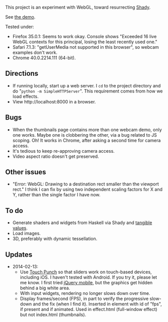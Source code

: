 This project is an experiment with WebGL, toward resurrecting [Shady](https://github.com/conal/shady-gen).

See [the demo](http://conal.github.io/webgl-experiment-1/).

Tested under:

*   Firefox 35.0.1:
    Seems to work okay.
    Console shows "Exceeded 16 live WebGL contexts for this principal, losing the least recently used one."
*   Safari 7.1.3:
    "getUserMedia not supported in this browser", so webcam examples don't work.
*   Chrome 40.0.2214.111 (64-bit).

## Directions

*   If running locally, start up a web server.
    I `cd` to the project directory and do "`python -m SimpleHTTPServer`".
    This requirement comes from how we load effects.
*   View http://localhost:8000 in a browser.

## Bugs

*   When the thumbnails page contains more than one webcam demo, only one works.
    Maybe one is clobbering the other, via a bug related to JS scoping.
    Oh! It works in Chrome, after asking a second time for camera access.
*   It's tedious to keep re-approving camera access.
*   Video aspect ratio doesn't get preserved.

## Other issues

*   "Error: WebGL: Drawing to a destination rect smaller than the viewport rect."
    I think I can fix by using two independent scaling factors for X and Y, rather than the single factor I have now.

## To do

*   Generate shaders and widgets from Haskell via Shady and [tangible values](http://www.haskell.org/haskellwiki/TV).
*   Load images.
*   3D, preferably with dynamic tessellation.

## Updates

*   2014-02-13:
    *   Use [Touch Punch](http://touchpunch.furf.com/) so that sliders work on touch-based devices, including iOS.
        I haven't tested with Android.
        If you try it, please let me know.
        I first tried [jQuery mobile](http://jquerymobile.com/), but the graphics get hidden behind a big white area.
    *   With input widgets, rendering no longer slows down over time.
    *   Display frames/second (FPS), in part to verify the progressive slow-down and the fix (when I find it).
        Inserted in element with id of "fps", if present and if animated.
        Used in effect.html (full-window effect) but not index.html (thumbnails).


